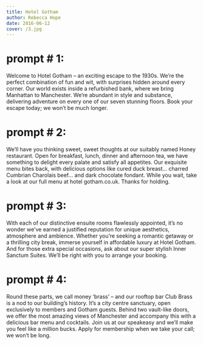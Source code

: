 ```yaml
---
title: Hotel Gotham
author: Rebecca Hope
date: 2016-06-12
cover: /3.jpg
---
```


<!--more-->

# prompt # 1:
Welcome to Hotel Gotham – an exciting escape to the 1930s. We’re the perfect combination of fun and wit, with surprises hidden around every corner. Our world exists inside a refurbished bank, where we bring Manhattan to Manchester. We’re abundant in style and substance, delivering adventure on every one of our seven stunning floors. Book your escape today; we won’t be much longer. 

# prompt # 2:
We’ll have you thinking sweet, sweet thoughts at our suitably named Honey restaurant. Open for breakfast, lunch, dinner and afternoon tea, we have something to delight every palate and satisfy all appetites. Our exquisite menu bites back, with delicious options like cured duck breast… charred Cumbrian Charolais beef… and dark chocolate fondant. While you wait, take a look at our full menu at hotel gotham.co.uk. Thanks for holding.

# prompt # 3:
With each of our distinctive ensuite rooms flawlessly appointed, it’s no wonder we’ve earned a justified reputation for unique aesthetics, atmosphere and ambience. Whether you’re seeking a romantic getaway or a thrilling city break, immerse yourself in affordable luxury at Hotel Gotham. And for those extra special occasions, ask about our super stylish Inner Sanctum Suites. We’ll be right with you to arrange your booking. 


# prompt # 4:
Round these parts, we call money ‘brass’ – and our rooftop bar Club Brass is a nod to our building’s history. It’s a city centre sanctuary, open exclusively to members and Gotham guests. Behind two vault-like doors, we offer the most amazing views of Manchester and accompany this with a delicious bar menu and cocktails. Join us at our speakeasy and we’ll make you feel like a million bucks. Apply for membership when we take your call; we won’t be long. 
